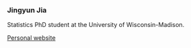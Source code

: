### Jingyun Jia

Statistics PhD student at the University of Wisconsin-Madison.

<p><a href=https://clouddelta.github.io/>Personal website</a></p>
